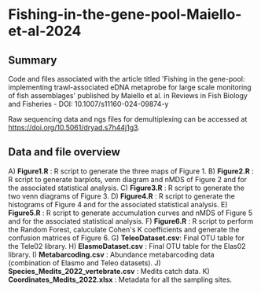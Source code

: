 # Fishing-in-the-gene-pool-Maiello-et-al-2024

## Summary
Code and files associated with the article titled 'Fishing in the gene-pool: implementing trawl-associated eDNA metaprobe for large scale monitoring of fish assemblages' published by Maiello et al. in Reviews in Fish Biology and Fisheries - DOI: 10.1007/s11160-024-09874-y

Raw sequencing data and ngs files for demultiplexing can be accessed at https://doi.org/10.5061/dryad.s7h44j1g3.

## Data and file overview
A) **Figure1.R** : R script to generate the three maps of Figure 1.
B) **Figure2.R** : R script to generate barplots, venn diagram and nMDS of Figure 2 and for the associated statistical analysis.
C) **Figure3.R** : R script to generate the two venn diagrams of Figure 3.
D) **Figure4.R** : R script to generate the histograms of Figure 4 and for the associated statistical analysis.
E) **Figure5.R** : R script to generate accumulation curves and nMDS of Figure 5 and for the associated statistical analysis.
F) **Figure6.R** : R script to perform the Random Forest, caluculate Cohen's K coefficients and generate the confusion matrices of Figure 6.
G) **TeleoDataset.csv**: Final OTU table for the Tele02 library.
H) **ElasmoDataset.csv** : Final OTU table for the Elas02 library. 
I) **Metabarcoding.csv** : Abundance metabarcoding data (combination of Elasmo and Teleo datasets). 
J) **Species_Medits_2022_vertebrate.csv** : Medits catch data.
K) **Coordinates_Medits_2022.xlsx** : Metadata for all the sampling sites.
